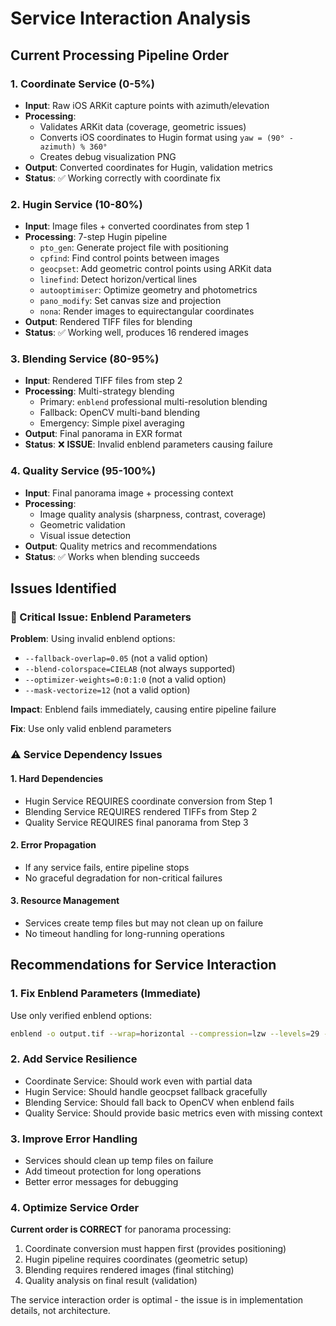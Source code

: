 # Service Interaction Analysis

## Current Processing Pipeline Order

### 1. Coordinate Service (0-5%)
- **Input**: Raw iOS ARKit capture points with azimuth/elevation
- **Processing**: 
  - Validates ARKit data (coverage, geometric issues)
  - Converts iOS coordinates to Hugin format using `yaw = (90° - azimuth) % 360°`
  - Creates debug visualization PNG
- **Output**: Converted coordinates for Hugin, validation metrics
- **Status**: ✅ Working correctly with coordinate fix

### 2. Hugin Service (10-80%)  
- **Input**: Image files + converted coordinates from step 1
- **Processing**: 7-step Hugin pipeline
  - `pto_gen`: Generate project file with positioning
  - `cpfind`: Find control points between images
  - `geocpset`: Add geometric control points using ARKit data
  - `linefind`: Detect horizon/vertical lines
  - `autooptimiser`: Optimize geometry and photometrics
  - `pano_modify`: Set canvas size and projection
  - `nona`: Render images to equirectangular coordinates
- **Output**: Rendered TIFF files for blending
- **Status**: ✅ Working well, produces 16 rendered images

### 3. Blending Service (80-95%)
- **Input**: Rendered TIFF files from step 2
- **Processing**: Multi-strategy blending
  - Primary: `enblend` professional multi-resolution blending
  - Fallback: OpenCV multi-band blending
  - Emergency: Simple pixel averaging
- **Output**: Final panorama in EXR format
- **Status**: ❌ **ISSUE**: Invalid enblend parameters causing failure

### 4. Quality Service (95-100%)
- **Input**: Final panorama image + processing context
- **Processing**: 
  - Image quality analysis (sharpness, contrast, coverage)
  - Geometric validation
  - Visual issue detection
- **Output**: Quality metrics and recommendations
- **Status**: ✅ Works when blending succeeds

## Issues Identified

### 🚨 Critical Issue: Enblend Parameters
**Problem**: Using invalid enblend options:
- `--fallback-overlap=0.05` (not a valid option)
- `--blend-colorspace=CIELAB` (not always supported)  
- `--optimizer-weights=0:0:1:0` (not a valid option)
- `--mask-vectorize=12` (not a valid option)

**Impact**: Enblend fails immediately, causing entire pipeline failure

**Fix**: Use only valid enblend parameters

### ⚠️ Service Dependency Issues

#### 1. Hard Dependencies
- Hugin Service REQUIRES coordinate conversion from Step 1
- Blending Service REQUIRES rendered TIFFs from Step 2  
- Quality Service REQUIRES final panorama from Step 3

#### 2. Error Propagation
- If any service fails, entire pipeline stops
- No graceful degradation for non-critical failures

#### 3. Resource Management
- Services create temp files but may not clean up on failure
- No timeout handling for long-running operations

## Recommendations for Service Interaction

### 1. Fix Enblend Parameters (Immediate)
Use only verified enblend options:
```bash
enblend -o output.tif --wrap=horizontal --compression=lzw --levels=29 --fine-mask input*.tif
```

### 2. Add Service Resilience
- Coordinate Service: Should work even with partial data
- Hugin Service: Should handle geocpset fallback gracefully
- Blending Service: Should fall back to OpenCV when enblend fails
- Quality Service: Should provide basic metrics even with missing context

### 3. Improve Error Handling
- Services should clean up temp files on failure
- Add timeout protection for long operations
- Better error messages for debugging

### 4. Optimize Service Order
**Current order is CORRECT** for panorama processing:
1. Coordinate conversion must happen first (provides positioning)
2. Hugin pipeline requires coordinates (geometric setup)
3. Blending requires rendered images (final stitching)
4. Quality analysis on final result (validation)

The service interaction order is optimal - the issue is in implementation details, not architecture.